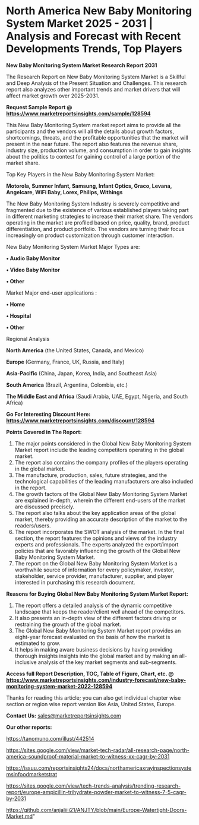 # North America New Baby Monitoring System Market 2025 - 2031 | Analysis and Forecast with Recent Developments Trends, Top Players

<strong>New Baby Monitoring System Market Research Report 2031</strong>

The Research Report on New Baby Monitoring System Market is a Skillful and Deep Analysis of the Present Situation and Challenges. This research report also analyzes other important trends and market drivers that will affect market growth over 2025-2031.

<strong>Request Sample Report @ <a href=https://www.marketreportsinsights.com/sample/128594>https://www.marketreportsinsights.com/sample/128594</a></strong>

This New Baby Monitoring System market report aims to provide all the participants and the vendors will all the details about growth factors, shortcomings, threats, and the profitable opportunities that the market will present in the near future. The report also features the revenue share, industry size, production volume, and consumption in order to gain insights about the politics to contest for gaining control of a large portion of the market share.

Top Key Players in the New Baby Monitoring System Market:

<strong>Motorola, Summer Infant, Samsung, Infant Optics, Graco, Levana, Angelcare, WiFi Baby, Lorex, Philips, Withings</strong>

The New Baby Monitoring System Industry is severely competitive and fragmented due to the existence of various established players taking part in different marketing strategies to increase their market share. The vendors operating in the market are profiled based on price, quality, brand, product differentiation, and product portfolio. The vendors are turning their focus increasingly on product customization through customer interaction.

New Baby Monitoring System Market Major Types are:

<strong>• Audio Baby Monitor

• Video Baby Monitor

• Other</strong>

Market Major end-user applications :

<strong>• Home

• Hospital

• Other</strong>

Regional Analysis

</u><strong><b>North America</b></strong> (the United States, Canada, and Mexico)

<strong><b>Europe </b></strong>(Germany, France, UK, Russia, and Italy)

<strong><b>Asia-Pacific</b></strong> (China, Japan, Korea, India, and Southeast Asia)

<strong><b>South America</b></strong> (Brazil, Argentina, Colombia, etc.)

<strong><b>The Middle East and Africa</b></strong> (Saudi Arabia, UAE, Egypt, Nigeria, and South Africa)

<strong>Go For Interesting Discount Here: <a href=https://www.marketreportsinsights.com/discount/128594>https://www.marketreportsinsights.com/discount/128594</a></strong>

<strong>Points Covered in The Report:</strong>
<ol>
  <li>The major points considered in the Global New Baby Monitoring System Market report include the leading competitors operating in the global market.</li>
  <li>The report also contains the company profiles of the players operating in the global market.</li>
  <li>The manufacture, production, sales, future strategies, and the technological capabilities of the leading manufacturers are also included in the report.</li>
  <li>The growth factors of the Global New Baby Monitoring System Market are explained in-depth, wherein the different end-users of the market are discussed precisely.</li>
  <li>The report also talks about the key application areas of the global market, thereby providing an accurate description of the market to the readers/users.</li>
  <li>The report incorporates the SWOT analysis of the market. In the final section, the report features the opinions and views of the industry experts and professionals. The experts analyzed the export/import policies that are favorably influencing the growth of the Global New Baby Monitoring System Market.</li>
  <li>The report on the Global New Baby Monitoring System Market is a worthwhile source of information for every policymaker, investor, stakeholder, service provider, manufacturer, supplier, and player interested in purchasing this research document.</li>
</ol>
<strong>Reasons for Buying Global New Baby Monitoring System Market Report:</strong>

<ol>
  <li>The report offers a detailed analysis of the dynamic competitive landscape that keeps the reader/client well ahead of the competitors.</li>
  <li>It also presents an in-depth view of the different factors driving or restraining the growth of the global market.</li>
  <li>The Global New Baby Monitoring System Market report provides an eight-year forecast evaluated on the basis of how the market is estimated to grow.</li>
  <li>It helps in making aware business decisions by having providing thorough insights insights into the global market and by making an all-inclusive analysis of the key market segments and sub-segments.</li>
</ol>
<strong>Access full Report Description, TOC, Table of Figure, Chart, etc. @ <a href=https://www.marketreportsinsights.com/industry-forecast/new-baby-monitoring-system-market-2022-128594>https://www.marketreportsinsights.com/industry-forecast/new-baby-monitoring-system-market-2022-128594</a></strong>


Thanks for reading this article; you can also get individual chapter wise section or region wise report version like Asia, United States, Europe.

<strong>Contact Us:</strong>
sales@marketreportsinsights.com

<strong>Our other reports:</strong>

<a href=https://tanomuno.com/illust/442514>https://tanomuno.com/illust/442514</a>

<a href=https://sites.google.com/view/market-tech-radar/all-research-page/north-america-soundproof-material-market-to-witness-xx-cagr-by-2031>https://sites.google.com/view/market-tech-radar/all-research-page/north-america-soundproof-material-market-to-witness-xx-cagr-by-2031</a>

<a href=https://issuu.com/reportsinsights24/docs/northamericaxrayinspectionsystemsinfoodmarketstrat>https://issuu.com/reportsinsights24/docs/northamericaxrayinspectionsystemsinfoodmarketstrat</a>

<a href=https://sites.google.com/view/tech-trends-analysis/trending-research-report/europe-ampicillin-trihydrate-powder-market-to-witness-7-5-cagr-by-2031>https://sites.google.com/view/tech-trends-analysis/trending-research-report/europe-ampicillin-trihydrate-powder-market-to-witness-7-5-cagr-by-2031</a>

<a href=https://github.com/anjaliiii21/ANJTY/blob/main/Europe-Watertight-Doors-Market.md>https://github.com/anjaliiii21/ANJTY/blob/main/Europe-Watertight-Doors-Market.md</a>"
